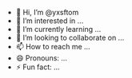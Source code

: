 - 👋 Hi, I’m @yxsftom
- 👀 I’m interested in ...
- 🌱 I’m currently learning ...
- 💞️ I’m looking to collaborate on ...
- 📫 How to reach me ...
- 😄 Pronouns: ...
- ⚡ Fun fact: ...

<!---
yxsftom/yxsftom is a ✨ special ✨ repository because its `README.md` (this file) appears on your GitHub profile.
You can click the Preview link to take a look at your changes.
--->
